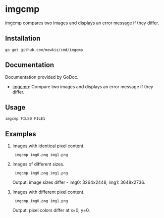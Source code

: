 imgcmp
======

imgcmp compares two images and displays an error message if they differ.

Installation
------------

	go get github.com/mewkiz/cmd/imgcmp

Documentation
-------------

Documentation provided by GoDoc.

- [imgcmp][]: Compare two images and displays an error message if they differ.

[imgcmp]: http://godoc.org/github.com/mewkiz/cmd/imgcmp

Usage
-----

	imgcmp FILE0 FILE1

Examples
--------

1. Images with identical pixel content.

		imgcmp img0.png img1.png

2. Images of different sizes.

		imgcmp img0.png img1.png

	Output:
		image sizes differ - img0: 3264x2448, img1: 3648x2736.

3. Images with different pixel content.

		imgcmp img0.png img1.png

	Output:
		pixel colors differ at x=0, y=0.
